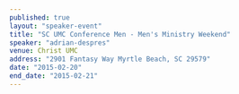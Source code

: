 ```yaml
---
published: true
layout: "speaker-event"
title: "SC UMC Conference Men - Men's Ministry Weekend"
speaker: "adrian-despres"
venue: Christ UMC
address: "2901 Fantasy Way Myrtle Beach, SC 29579"
date: "2015-02-20"
end_date: "2015-02-21"
---
```



